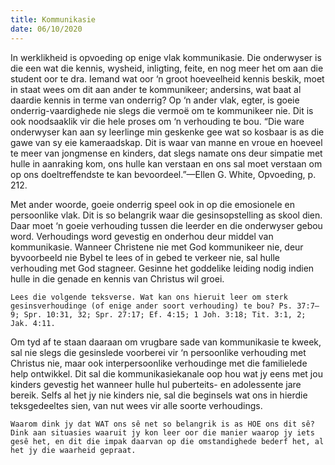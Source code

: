 ```yaml
---
title: Kommunikasie
date: 06/10/2020
---
```


In werklikheid is opvoeding op enige vlak kommunikasie. Die onderwyser is die een wat die kennis, wysheid, inligting, feite, en nog meer het om aan die student oor te dra. Iemand wat oor ‘n groot hoeveelheid kennis beskik, moet in staat wees om dit aan ander te kommunikeer; andersins, wat baat al daardie kennis in terme van onderrig? Op ‘n ander vlak, egter, is goeie onderrig-vaardighede nie slegs die vermoë om te kommunikeer nie. Dit is ook noodsaaklik vir die hele proses om ‘n verhouding te bou. “Die ware onderwyser kan aan sy leerlinge min geskenke gee wat so kosbaar is as die gawe van sy eie kameraadskap. Dit is waar van manne en vroue en hoeveel te meer van jongmense en kinders, dat slegs namate ons deur simpatie met hulle in aanraking kom, ons hulle kan verstaan en ons sal moet verstaan om op ons doeltreffendste te kan bevoordeel.”—Ellen G. White, Opvoeding, p. 212.

Met ander woorde, goeie onderrig speel ook in op die emosionele en persoonlike vlak. Dit is so belangrik waar die gesinsopstelling as skool dien. Daar moet ‘n goeie verhouding tussen die leerder en die onderwyser gebou word.    Verhoudings word gevestig en onderhou deur middel van kommunikasie. Wanneer Christene nie met God kommunikeer nie, deur byvoorbeeld nie Bybel te lees of in gebed te verkeer nie, sal hulle verhouding met God stagneer. Gesinne het goddelike leiding nodig indien hulle in die genade en kennis van Christus wil groei.

`Lees die volgende teksverse. Wat kan ons hieruit leer om sterk gesinsverhoudinge (of enige ander soort verhouding) te bou? Ps. 37:7–9; Spr. 10:31, 32; Spr. 27:17; Ef. 4:15; 1 Joh. 3:18; Tit. 3:1, 2; Jak. 4:11.`

Om tyd af te staan daaraan om vrugbare sade van kommunikasie te kweek, sal nie slegs die gesinslede voorberei vir ‘n persoonlike verhouding met Christus nie, maar ook interpersoonlike verhoudinge met die familielede help ontwikkel. Dit sal die kommunikasiekanale oop hou wat jy eens met jou kinders gevestig het wanneer hulle hul puberteits- en adolessente jare bereik. Selfs al het jy nie kinders nie, sal die beginsels wat ons in hierdie teksgedeeltes sien, van nut wees vir alle soorte verhoudings.

`Waarom dink jy dat WAT ons sê net so belangrik is as HOE ons dit sê? Dink aan situasies waaruit jy kon leer oor die manier waarop jy iets gesê het, en dit die impak daarvan op die omstandighede bederf het, al het jy die waarheid gepraat.`